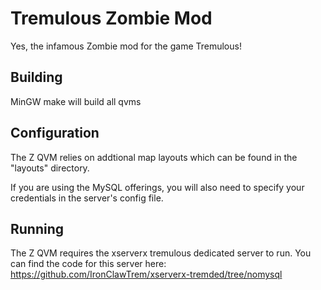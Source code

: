 Tremulous Zombie Mod
==================

Yes, the infamous Zombie mod for the game Tremulous!

Building
-----------------------
MinGW make will build all qvms

Configuration
-----------------------
The Z QVM relies on addtional map layouts which can be found in the "layouts" directory.

If you are using the MySQL offerings, you will also need to specify your credentials in the server's config file.

Running
-----------------------
The Z QVM requires the xserverx 
tremulous dedicated server to run. You can find the code for this server here: https://github.com/IronClawTrem/xserverx-tremded/tree/nomysql
